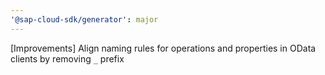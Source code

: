 ```yaml
---
'@sap-cloud-sdk/generator': major
---
```


[Improvements] Align naming rules for operations and properties in OData clients by removing `_` prefix
